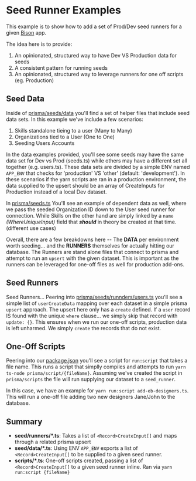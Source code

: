 # Seed Runner Examples

This example is to show how to add a set of Prod/Dev seed runners for a given [Bison](https://github.com/echobind/bisonapp) app.

The idea here is to provide:

1. An opinionated, structured way to have Dev VS Production data for seeds
2. A consistent pattern for running seeds
3. An opinionated, structured way to leverage runners for one off scripts (eg. Production)

## Seed Data

Inside of [prisma/seeds/data](./prisma/seeds/data/) you'll find a set of helper files that include seed data sets. In this example we've include a few scenarios:

1. Skills standalone tieing to a user (Many to Many)
2. Organizations tied to a User (One to One)
3. Seeding Users Accounts

In the data examples provided, you'll see some seeds may have the same data set for Dev vs Prod (seeds.ts) while others may have a different set all together (e.g. users.ts). These data sets are divided by a simple ENV named `APP_ENV` that checks for 'production' VS 'other' (default: 'development'). In these scenarios if the yarn scripts are ran in a production environment, the data supplied to the upsert should be an array of CreateInputs for Production instead of a local Dev dataset.

In [prisma/seeds.ts](./prisma/seeds.ts) You'll see an example of dependent data as well, where we pass the seeded Organization ID down to the User seed runner for connection. While Skills on the other hand are simply linked by a `name` _(WhereUniqueInput)_ field that _**should**_ in theory be created at that time. (different use cases)

Overall, there are a few breakdowns here -- The **DATA** per environment worth seeding... and the **RUNNERS** themselves for actually hitting our database. The Runners are stand alone files that connect to prisma and attempt to run an `upsert` with the given dataset. This is important as the runners can be leveraged for one-off files as well for production add-ons.

## Seed Runners

Seed Runners...
Peering into [prisma/seeds/runnders/users.ts](./prisma/seeds/runnders/users.ts) you'll see a simple list of `userCreateData` mapping over each dataset in a simple prisma `upsert` approach. The upsert here only has a `create` defined. If a `user` record IS found with the unique `where` clause... we simply skip that record with `update: {}`. This ensures when we run our one-off scripts, production data is left unharmed. We simply `create` the records that do not exist.

## One-Off Scripts

Peering into our [package.json](./package.json) you'll see a script for `run:script` that takes a file name. This runs a script that simplly compiles and attempts to run `yarn ts-node prisma/script/{fileName}`. Assuming we've created the script in `prisma/scripts` the file will run supplying our dataset to a `seed_runner`.

In this case, we have an example for `yarn run:script add-eb-designers.ts`. This will run a one-off file adding two new designers Jane/John to the database.

## Summary

- **seed/runners/*.ts**: Takes a list of `<Record>CreateInput[]` and maps through a related prisma upsert
- **seed/data/*.ts**: Using ENV `APP_ENV` exports a list of `<Record>CreateInput[]` to be supplied to a given seed runner.
- **scripts/*.ts**: One-off scripts created, passing a list of `<Record>CreateInput[]` to a given seed runner inline. Ran via `yarn run:script {fileName}`

